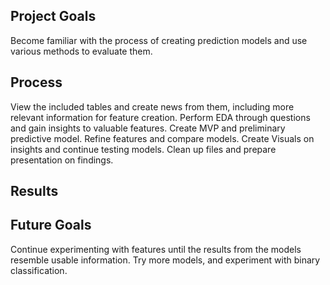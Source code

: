 ## Project Goals
Become familiar with the process of creating prediction models and use various methods to evaluate them.

## Process
View the included tables and create news from them, including more relevant information for feature creation.
Perform EDA through questions and gain insights to valuable features.
Create MVP and preliminary predictive model.
Refine features and compare models.
Create Visuals on insights and continue testing models.
Clean up files and prepare presentation on findings.

## Results


## Future Goals
Continue experimenting with features until the results from the models resemble usable information.
Try more models, and experiment with binary classification.